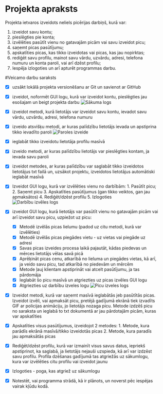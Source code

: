 # Projekta apraksts
Projekta ietvaros izveidots neliels picērijas darbiņš, kurā var: 
1. izveidot savu kontu;
2. pieslēgties pie konta;
3. izvēlēties pasūtīt vienu no gatavajām picām vai savu izveidot picu;
4. saņemt picas pasūtījumu;
5. apskatīties picas, kas tikko izveidotas vai picas, kas jau nopirktas;
6. rediģēt savu profilu, mainot savu vārdu, uzvārdu, adresi, telefona numuru un konta paroli, vai arī dzēst profilu;
7. Iespēja izlogoties un arī apturēt programmas darbu.

#Veicamo darbu saraksts
- [x] uzsākt lokālā projekta versionēšanu ar Git un savienot ar GitHub
- [x] izveidot, noformēt GUI logu, kurā var izveidot kontu, pieslēgties jau esošajam un beigt projekta darbu
![Sākuma logs](https://lvtlv-my.sharepoint.com/:i:/g/personal/marks_brizaks_sk_lvt_lv/Edf5YYOam41Cg8dkDvvR58kB25-hmpf7WJnBUvE5vAmvYg?e=c25sjJ)
- [x] izveidot metodi, kurā lietotājs var izveidot savu kontu, ievadot savu vārdu, uzvārdu, adresi, telefona numuru
- [x] izveido atsvišķu metodi, ar kuras palīdzību lietotājs ievada un apstiprina tikko ievadīto paroli
![Paroles izveide](https://lvtlv-my.sharepoint.com/:i:/g/personal/marks_brizaks_sk_lvt_lv/EU9640pvUWZIjJbqLqKio8gBpP-Myk29_mQEOwyB-xkwPw?e=aajiQT) 
- [x] ieglabāt tikko izveidotu lietotāja profilu masīvā
- [x] izveido metodi, ar kuras palīdzību lietotājs var pieslēgties kontam, ja ievada savu paroli 
- [x] izveidot metodes, ar kuras palīdzību var saglabāt tikko izveidotos lietotājus txt failā un, uzsākot projektu, izveidotos lietotājus automātiski ieglabāt masīvā
- [x] Izveidot GUI logu, kurā var izvēlēties vienu no darbībām:
      1. Pasūtīt picu;
      2. Saņemt picu
      3. Apskatīties pasūtījumus (gan tikko veiktos, gan jau apmaksātos)
      4. Rediģēt/dzēst profilu
      5. Izlogoties
      ![Darbību izvēles logs](https://lvtlv-my.sharepoint.com/:i:/g/personal/marks_brizaks_sk_lvt_lv/EZcmsKIiPl9LrjAYw2eNTVcBfZ8xqvZSuATuzWo3Yz0gdA?e=TjNT4b)    
- [x] izveidot GUI logu, kurā lietotājs var pasūtīt vienu no gatavajām picām vai arī izveidot savu picu, uzpiežot uz picu:
    - [x] Metodē izvēlās picas lielumu (padod uz citu metodi, kurā var izvēlēties)
    - [x] Metodē izvēlās picas piegādes vietu - uz vietas vai piegāde uz adresi
    - [x] Savas picas izveides procesa laikā pajautāt, kādas piedevas un mērces lietotājs vēlas savā picā
    - [x] Aprēķināt picas cenu, atkarībā no lieluma un piegādes vietas, kā arī, ja veido savu picu, tad atkarībā no piedevām un mērcēm
    - [x] Metode ļauj klientam apstiprināt vai atcelt pasūtījumu, ja tas pārdomāja 
    - [x] Ieglabāt šo picu masīvā un atgriezties uz picas izvēles GUI logu
    - [x] Atgriezties uz darbību izveles logu
      ![Picu izveles logs](https://lvtlv-my.sharepoint.com/:i:/g/personal/marks_brizaks_sk_lvt_lv/EQNk2mIK6vBGjv9B2tKedoMBuKiH_WrJ8twJDuayhH0kig?e=UE1dnu)
- [x] Izveidot metodi, kurā var saņemt masīvā ieglabātās jeb pasūtītās picas. Izveidot izvēli, vai apmaksāt picu, pretējā gadījumā ekrānā tiek izvadīts GIF ar policijas animāciju, jo lietotājs nozaga picu. Metode izdzēš picu no saraksta un ieglabā to txt dokumentā ar jau pārdotajām picām, kuras var apskatīties
- [x] Apskatīties visus pasūtījumus, izveidojot 2 metodes:
      1. Metode, kura parādīs ekrānā masīvā/tikko izveidotās picas
      2. Metode, kura paradīs jau apmaksātās picas
- [x] Rediģēt/dzēst profilu, kurā var izmainīt visus savus datus, iepriekš apstiprinot, ka saglabā, ja lietotājs nejauši uzspieda, kā arī var izdzēst savu profilu. Profila dzēšanas gadījumā tas atgriežās uz sākumlogu, kura var izvēlēties citu profilu vai izveidot jaunu
- [x] Izlogoties - poga, kas atgriež uz sākumlogu
- [x] Notestēt, vai programma strādā, kā ir plānots, un noverst pēc iespējas vairak kļūdu kodā.


 
